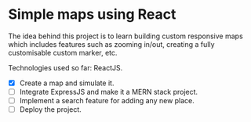 # Simple maps using React   

The idea behind this project is to learn building custom responsive maps which includes features such as zooming in/out, creating a fully customisable custom marker, etc.

Technologies used so far: ReactJS.

- [x] Create a map and simulate it.
- [ ] Integrate ExpressJS and make it a MERN stack project.
- [ ] Implement a search feature for adding any new place.
- [ ] Deploy the project.
